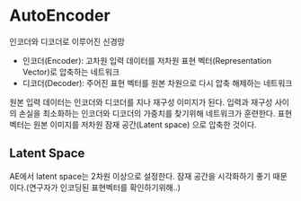 # AutoEncoder

인코더와 디코더로 이루어진 신경망
* 인코더(Encoder): 고차원 입력 데이터를 저차원 표현 벡터(Representation Vector)로 압축하는 네트워크
* 디코더(Decoder): 주어진 표현 벡터를 원본 차원으로 다시 압축 해제하는 네트워크

원본 입력 데이터는 인코더와 디코더를 지나 재구성 이미지가 된다. 입력과 재구성 사이의 손실을 최소화하는 인코더와 디코더의 가중치를 찾기위해 네트워크가 훈련한다. 표현 벡터는 원본 이미지를 저차원 잠재 공간(Latent space)
으로 압축한 것이다. 

## Latent Space
AE에서 latent space는 2차원 이상으로 설정한다. 잠재 공간을 시각화하기 좋기 때문이다.(연구자가 인코딩된 표현벡터를 확인하기위해..)  
